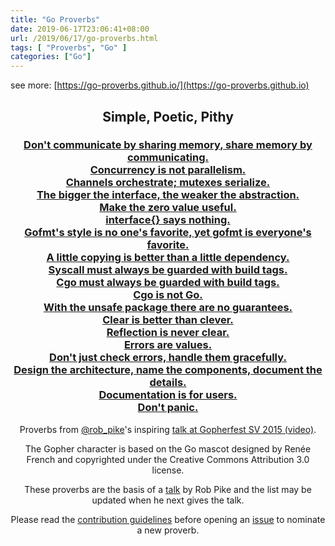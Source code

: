 ```yaml
---
title: "Go Proverbs"
date: 2019-06-17T23:06:41+08:00
url: /2019/06/17/go-proverbs.html
tags: [ "Proverbs", "Go" ]
categories: ["Go"]
---  
```

see more: [https://go-proverbs.github.io/](https://go-proverbs.github.io)
<h2><center>Simple, Poetic, Pithy</center></h2>
<h3>
<a href="https://www.youtube.com/watch?v=PAAkCSZUG1c&t=2m48s"><center>Don't communicate by sharing memory, share memory by communicating.</center></a>
<a href="https://www.youtube.com/watch?v=PAAkCSZUG1c&t=3m42s"><center>Concurrency is not parallelism.</center></a>
<a href="https://www.youtube.com/watch?v=PAAkCSZUG1c&t=4m20s"><center>Channels orchestrate; mutexes serialize.</center></a>
<a href="https://www.youtube.com/watch?v=PAAkCSZUG1c&t=5m17s"><center>The bigger the interface, the weaker the abstraction.</center></a>
<a href="https://www.youtube.com/watch?v=PAAkCSZUG1c&t=6m25s"><center>Make the zero value useful.</center></a>
<a href="https://www.youtube.com/watch?v=PAAkCSZUG1c&t=7m36s"><center>interface{} says nothing.</center></a>
<a href="https://www.youtube.com/watch?v=PAAkCSZUG1c&t=8m43s"><center>Gofmt's style is no one's favorite, yet gofmt is everyone's favorite.</center></a>
<a href="https://www.youtube.com/watch?v=PAAkCSZUG1c&t=9m28s"><center>A little copying is better than a little dependency.</center></a>
<a href="https://www.youtube.com/watch?v=PAAkCSZUG1c&t=11m10s"><center>Syscall must always be guarded with build tags.</center></a>
<a href="https://www.youtube.com/watch?v=PAAkCSZUG1c&t=11m53s"><center>Cgo must always be guarded with build tags.</center></a>
<a href="https://www.youtube.com/watch?v=PAAkCSZUG1c&t=12m37s"><center>Cgo is not Go.</center></a>
<a href="https://www.youtube.com/watch?v=PAAkCSZUG1c&t=13m49s"><center>With the unsafe package there are no guarantees.</center></a>
<a href="https://www.youtube.com/watch?v=PAAkCSZUG1c&t=14m35s"><center>Clear is better than clever.</center></a>
<a href="https://www.youtube.com/watch?v=PAAkCSZUG1c&t=15m22s"><center>Reflection is never clear.</center></a>
<a href="https://www.youtube.com/watch?v=PAAkCSZUG1c&t=16m13s"><center>Errors are values.</center></a>
<a href="https://www.youtube.com/watch?v=PAAkCSZUG1c&t=17m25s"><center>Don't just check errors, handle them gracefully.</center></a>
<a href="https://www.youtube.com/watch?v=PAAkCSZUG1c&t=18m09s"><center>Design the architecture, name the components, document the details.</center></a>
<a href="https://www.youtube.com/watch?v=PAAkCSZUG1c&t=19m07s"><center>Documentation is for users.</center></a>
<a href="https://github.com/golang/go/wiki/CodeReviewComments#dont-panic"><center>Don't panic.</center></a>
</h3>

<center>
    <div class="footer">
            <p>Proverbs from <a href="https://twitter.com/rob_pike">@rob_pike</a>'s inspiring 
            <a href="https://www.youtube.com/watch?v=PAAkCSZUG1c">talk at Gopherfest SV 2015 (video)</a>.</p>
            <p>The Gopher character is based on the Go mascot designed by Renée French and copyrighted under the
            Creative Commons Attribution 3.0 license.</p>
            <p>These proverbs are the basis of a <a href="https://www.youtube.com/watch?v=PAAkCSZUG1c">talk</a> by Rob Pike and the list may be updated when he next gives the talk.</p>
            <p>Please read the <a href="https://github.com/go-proverbs/go-proverbs.github.io/blob/master/CONTRIBUTING.md">contribution guidelines</a> before opening an <a href="https://github.com/go-proverbs/go-proverbs.github.io/issues">issue</a> to nominate a new proverb.</p>
    </div>
</center>